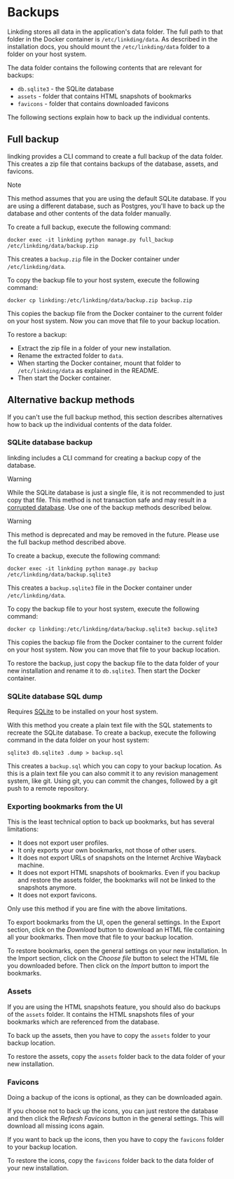 # Backups

Linkding stores all data in the application's data folder.
The full path to that folder in the Docker container is `/etc/linkding/data`.
As described in the installation docs, you should mount the `/etc/linkding/data` folder to a folder on your host system.

The data folder contains the following contents that are relevant for backups:
- `db.sqlite3` - the SQLite database
- `assets` - folder that contains HTML snapshots of bookmarks
- `favicons` - folder that contains downloaded favicons

The following sections explain how to back up the individual contents.

## Full backup

lindking provides a CLI command to create a full backup of the data folder. This creates a zip file that contains backups of the database, assets, and favicons.

> [!NOTE]
> This method assumes that you are using the default SQLite database.
> If you are using a different database, such as Postgres, you'll have to back up the database and other contents of the data folder manually.

To create a full backup, execute the following command:
```shell
docker exec -it linkding python manage.py full_backup /etc/linkding/data/backup.zip
```
This creates a `backup.zip` file in the Docker container under `/etc/linkding/data`.

To copy the backup file to your host system, execute the following command:
```shell
docker cp linkding:/etc/linkding/data/backup.zip backup.zip
```
This copies the backup file from the Docker container to the current folder on your host system.
Now you can move that file to your backup location.

To restore a backup: 
- Extract the zip file in a folder of your new installation.
- Rename the extracted folder to `data`.
- When starting the Docker container, mount that folder to `/etc/linkding/data` as explained in the README.
- Then start the Docker container.

## Alternative backup methods

If you can't use the full backup method, this section describes alternatives how to back up the individual contents of the data folder.

### SQLite database backup

linkding includes a CLI command for creating a backup copy of the database.

> [!WARNING]
> While the SQLite database is just a single file, it is not recommended to just copy that file.
> This method is not transaction safe and may result in a [corrupted database](https://www.sqlite.org/howtocorrupt.html).
> Use one of the backup methods described below.

> [!WARNING]
> This method is deprecated and may be removed in the future.
> Please use the full backup method described above.

To create a backup, execute the following command:
```shell
docker exec -it linkding python manage.py backup /etc/linkding/data/backup.sqlite3
```
This creates a `backup.sqlite3` file in the Docker container under `/etc/linkding/data`.

To copy the backup file to your host system, execute the following command:
```shell
docker cp linkding:/etc/linkding/data/backup.sqlite3 backup.sqlite3
```
This copies the backup file from the Docker container to the current folder on your host system.
Now you can move that file to your backup location.

To restore the backup, just copy the backup file to the data folder of your new installation and rename it to `db.sqlite3`. Then start the Docker container.

### SQLite database SQL dump

Requires [SQLite](https://www.sqlite.org/index.html) to be installed on your host system.

With this method you create a plain text file with the SQL statements to recreate the SQLite database.
To create a backup, execute the following command in the data folder on your host system:
```shell
sqlite3 db.sqlite3 .dump > backup.sql
```
This creates a `backup.sql` which you can copy to your backup location.
As this is a plain text file you can also commit it to any revision management system, like git.
Using git, you can commit the changes, followed by a git push to a remote repository.

### Exporting bookmarks from the UI

This is the least technical option to back up bookmarks, but has several limitations:
- It does not export user profiles.
- It only exports your own bookmarks, not those of other users.
- It does not export URLs of snapshots on the Internet Archive Wayback machine.
- It does not export HTML snapshots of bookmarks. Even if you backup and restore the assets folder, the bookmarks will not be linked to the snapshots anymore.
- It does not export favicons.

Only use this method if you are fine with the above limitations.

To export bookmarks from the UI, open the general settings.
In the Export section, click on the *Download* button to download an HTML file containing all your bookmarks.
Then move that file to your backup location.

To restore bookmarks, open the general settings on your new installation.
In the Import section, click on the *Choose file* button to select the HTML file you downloaded before.
Then click on the *Import* button to import the bookmarks.

### Assets

If you are using the HTML snapshots feature, you should also do backups of the `assets` folder.
It contains the HTML snapshots files of your bookmarks which are referenced from the database.

To back up the assets, then you have to copy the `assets` folder to your backup location.

To restore the assets, copy the `assets` folder back to the data folder of your new installation.

### Favicons

Doing a backup of the icons is optional, as they can be downloaded again.

If you choose not to back up the icons, you can just restore the database and then click the _Refresh Favicons_ button in the general settings.
This will download all missing icons again.

If you want to back up the icons, then you have to copy the `favicons` folder to your backup location.

To restore the icons, copy the `favicons` folder back to the data folder of your new installation.
